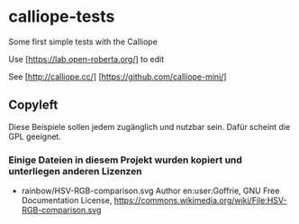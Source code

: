 # calliope-tests
Some first simple tests with the Calliope

Use [https://lab.open-roberta.org/] to edit

See
[http://calliope.cc/]
[https://github.com/calliope-mini/]

## Copyleft

Diese Beispiele sollen jedem zugänglich und nutzbar sein. Dafür scheint die GPL geeignet.

### Einige Dateien in diesem Projekt wurden kopiert und unterliegen anderen Lizenzen

* rainbow/HSV-RGB-comparison.svg Author en:user:Goffrie, GNU Free Documentation License, https://commons.wikimedia.org/wiki/File:HSV-RGB-comparison.svg
